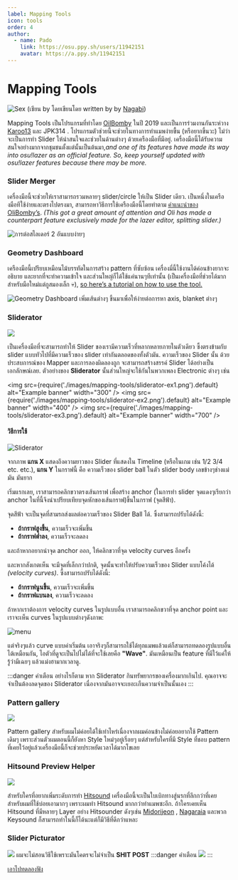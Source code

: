 ```yaml
---
label: Mapping Tools
icon: tools
order: 4
author:
  - name: Pado
    link: https://osu.ppy.sh/users/11942151
    avatar: https://a.ppy.sh/11942151
---
```


# Mapping Tools

![Sex](./images/mapping-tools/header.png)
(เชียน by โดยเขียนโดย written by by [Nagabi](https://osu.ppy.sh/users/10352099))

Mapping Tools เป็นโปรแกรมที่ทำโดย [OilBomby](https://osu.ppy.sh/users/6573093) ในปี 2019 และเป็นการร่วมงานกันระห่วาง [Karoo13](https://osu.ppy.sh/users/1882522) และ JPK314 . โปรแกรมตัวช่วยนี้จะช่วยในทางการทำแมพง่ายขื้น (หรือยากขึ้นวะ) ไม่ว่าจะเป็นการทำ Slider ให้น่าสนใจและช่วยในด้านต่างๆ ด้วยเครืองมือที่มีอยู่. เครื่องมือนี้ได้รับความสนใจอย่างมากจากชุมชนตั้งแต่นั้นเป็นต้นมา,_and one of its features have made its way into osu!lazer as an official feature. So, keep yourself updated with osu!lazer features because there may be more._

### Slider Merger

เครื่องมือนี้จะช่วยให้เราสามารถรวมหลายๆ slider/circle ให้เป็น Slider เดียว. เป็นหนึ่งในเครืองมือทีใช้ง่ายและตรงไปตรงมา, สามารถหาวิธีการใช้เครืองมือนี้โดยทำตาม [คำแนะนำของ OliBomby’s](https://www.youtube.com/watch?v=zK6ozJK0lc4). _(This got a great amount of attention and Oli has made a counterpart feature exclusively made for the lazer editor, splitting slider.)_

![การต่อสไลเดอร์ 2 อันแบบง่ายๆ](./images/mapping-tools/slider-merger.png)

### Geometry Dashboard

เครืองมือนี้เปรียบเหมือนไม้บรรทัดในการสร้าง pattern ที่ซับซ้อน เครื่องมี่นี้ใช้งานได้ค่อนข้างยากจะอธิบาย และยากที่จะทำความเข้าใจ และส่วนใหญ่ก็ได้ใช้แค่นานๆทีเท่านั้น (เป็นเครื่องมือที่ช่วยได้มากสำหรับมือใหม่แต่กูสมองเล็ก :skull:), [so here’s a tutorial on how to use the tool.](https://youtu.be/BgKMavhSz8k)

![Geometry Dashboard เพิ่มเส้นต่างๆ ขึ้นมาเพื่อให้ง่ายต่อการหา axis, blanket ต่างๆ](./images/mapping-tools/geometry-dashboard.png)

### Sliderator
![](./images/mapping-tools/sliderator.png)

เป็นเครื่องมือที่จะสามารถทำให้ Slider ของเรามีความเร็วที่หลากหลายภายในตัวเดียว ซึ้งตรงข้ามกับ slider แบบทัวไปที่มีความเร็วของ slider เท่ากันตลอดของทั้งตัวมัน. ความเร็วของ Slider นั้น ด้วยประสบการณ์ของ Mapper และการลองผิดลองถูก จะสามารถสร้างสรรค์ Slider ได้อย่างเป็น เอกลักษณ์เลย.
ตัวอย่างของ **Sliderator** นั้นส่วนใหญ่จะใช้กันในพวกเพลง Electronic ต่างๆ เช่น

<img
  src={require('./images/mapping-tools/sliderator-ex1.png').default}
  alt="Example banner"
  width="300"
/>
<img
  src={require('./images/mapping-tools/sliderator-ex2.png').default}
  alt="Example banner"
  width="400"
/>
<img
  src={require('./images/mapping-tools/sliderator-ex3.png').default}
  alt="Example banner"
  width="700"
/>

#### วิธีการใช้
![Sliderator](./images/mapping-tools/sliderator-t1.png)

จากภาพ
 **แกน X** แสดงถึงความยาวของ Slider ที่แสดงใน Timeline (หรือในเกม เช่น 1/2 3/4 etc. etc.),
 **แกน Y** ในกราฟนี้ คือ ความเร็วของ slider ball ในตัว slider body เลขข้างๆช่างแม่มัน มันยาก


เริ่มแรกเลย, เราสามารถคลิกขวาตรงเส้นกราฟ เพื่อสร้าง anchor (ในการทำ slider จุดแดงๆเรียกว่า anchor ในที่นี้จึงนำเปรียบเทียบจุดหักของเส้นกราฟ)ขึ้นในกราฟ (จุดสีฟ้า).

จุดสีฟ้า จะเป็นจุดที่สามรถส่งผลต่อความเร็วของ Slider Ball ได้. ซึ้งสามารถปรับได้ดังนี้:
- **ถ้ากราฟสูงขึ้น**, ความเร็วจะเพิ่มขึ้น
- **ถ้ากราฟต่ำลง**, ความเร็วจะลดลง

และถ้าหากอยากนำจุด anchor ออก, ให้คลิกขวาที่จุด velocity curves อีกครั้ง

และหากสังเกตเห็น จะมีจุดที่เล็กกว่าปกติ, จุดนั้นจะทำให้ปรับความเร็วของ Slider แบบโค้งได้ *(velocity curves)*. ซึ้งสามารถปรับได้ดังนี้:
- **ถ้ากราฟนูนขึ้น**, ความเร็วจะเพิ่มขึ้น
- **ถ้ากราฟแบนลง**, ความเร็วจะลดลง

ถ้าหากเราต้องการ velocity curves ในรูปแบบอื่น เราสามารถคลิกขวาที่จุด anchor point และเราจะเห็น curves ในรูปแบบต่างๆดังภาพ:


![](./images/mapping-tools/sliderator-t2.png "menu")

แต่จริงๆแล้ว curve แบบค่าเริ่มต้น เอาจริงๆก็สามารถใช้ได้ทุกแมพแล้วแต่ก็สามารถทดลองรูปแบบอื่นได้เหมือนกัน, ไอตัวที่ดูจะเป็นไปไม่ได้ที่จะใช้เลยคือ **"Wave"**. มันเหมือนเป็น feature ที่มีใว้แค่ให้รู้ว่ามีเฉยๆ แล้วแม่งฮามากเวลาดู.

:::danger คำเตือน
  อย่างไรก็ตาม หาก Sliderator กินทรัพยากรของเครื่องมากเกินไป. คุณอาจจะจำเป็นต้องลดจุดของ Sliderator เนื่องจากมันอาจจะเยอะเกืนความจำเป็นนั้นเอง
:::

### Pattern gallery
![](./images/mapping-tools/pattern-gallery.png)

Pattern gallery สำหรับผมไม่ค่อยได้ใช้เท่าไหร่เนื่องจากผมค่อนข้างไม่ค่อยอยากใช้ Pattern เดิมๆ เพราะส่วนตัวผมตอนนี้ก็ยังหา Style ใหม่ๆอยู่เรี่อยๆ แต่สำหรับใครที่มี Style ที่ชอบ pattern ที่เคยใว้อยู่แล้วเครื่องมือนี้ก็จะช่วยประหยัดเวลาได้มากโขเลย

### Hitsound Preview Helper
![](./images/mapping-tools/hitsound-preview-helper.png)

สำหรับใครที่อยากเพิ่มระดับการทำ [Hitsound](/hitsound/basic.md) เครื่องมือนี้จะเป็นใบเบิกทางสู่นรกที่ลึกกว่าที่เคย สำหรับผมที่ใช้บ่อยเอามากๆ เพราะผมทำ Hitsound มากกว่าทำแมพซะอีก. ถ้าใครเคยเห็น Hitsound ที่มีหลายๆ Layer อย่าง Hitsounder ดังๆเช่น [Midorijeon](https://osu.ppy.sh/users/10969875) , [Nagaraia](https://osu.ppy.sh/users/13673790) และพวก Keysound ก็สามารถทำในนี้ก็ได้นะแต่ก็มีวิธีที่ดีกว่าแหละ

### Slider Picturator
![](./images/mapping-tools/slider-picturator.png)
ผมจะไม่สอนวิธีใช้เพราะมันโคตรจะไม่จำเป็น
**SHIT POST**
:::danger คำเตือน
![](./images/mapping-tools/urmom.png)
:::

[เอาไปทดลองฟัง](https://prophet-launchpad.netlify.app/)
